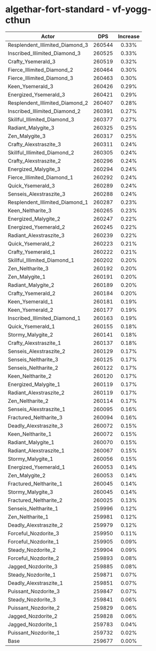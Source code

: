 # algethar-fort-standard - vf-yogg-cthun
| Actor | DPS | Increase |
|---|:---:|:---:|
|Resplendent_Illimited_Diamond_3|260544|0.33%|
|Inscribed_Illimited_Diamond_3|260525|0.33%|
|Crafty_Ysemerald_3|260519|0.32%|
|Fierce_Illimited_Diamond_2|260464|0.30%|
|Fierce_Illimited_Diamond_3|260463|0.30%|
|Keen_Ysemerald_3|260426|0.29%|
|Energized_Ysemerald_3|260421|0.29%|
|Resplendent_Illimited_Diamond_2|260407|0.28%|
|Inscribed_Illimited_Diamond_2|260391|0.27%|
|Skillful_Illimited_Diamond_3|260377|0.27%|
|Radiant_Malygite_3|260325|0.25%|
|Zen_Malygite_3|260317|0.25%|
|Crafty_Alexstraszite_3|260311|0.24%|
|Skillful_Illimited_Diamond_2|260305|0.24%|
|Crafty_Alexstraszite_2|260296|0.24%|
|Energized_Malygite_3|260294|0.24%|
|Fierce_Illimited_Diamond_1|260292|0.24%|
|Quick_Ysemerald_3|260289|0.24%|
|Senseis_Alexstraszite_3|260288|0.24%|
|Resplendent_Illimited_Diamond_1|260287|0.23%|
|Keen_Neltharite_3|260265|0.23%|
|Energized_Malygite_2|260247|0.22%|
|Energized_Ysemerald_2|260245|0.22%|
|Radiant_Alexstraszite_3|260239|0.22%|
|Quick_Ysemerald_2|260223|0.21%|
|Crafty_Ysemerald_1|260222|0.21%|
|Skillful_Illimited_Diamond_1|260202|0.20%|
|Zen_Neltharite_3|260192|0.20%|
|Zen_Malygite_1|260191|0.20%|
|Radiant_Malygite_2|260189|0.20%|
|Crafty_Ysemerald_2|260184|0.20%|
|Keen_Ysemerald_1|260181|0.19%|
|Keen_Ysemerald_2|260177|0.19%|
|Inscribed_Illimited_Diamond_1|260163|0.19%|
|Quick_Ysemerald_1|260155|0.18%|
|Stormy_Malygite_2|260141|0.18%|
|Crafty_Alexstraszite_1|260137|0.18%|
|Senseis_Alexstraszite_2|260129|0.17%|
|Senseis_Neltharite_3|260125|0.17%|
|Senseis_Neltharite_2|260122|0.17%|
|Keen_Neltharite_2|260120|0.17%|
|Energized_Malygite_1|260119|0.17%|
|Radiant_Alexstraszite_2|260119|0.17%|
|Zen_Neltharite_2|260114|0.17%|
|Senseis_Alexstraszite_1|260095|0.16%|
|Fractured_Neltharite_3|260094|0.16%|
|Deadly_Alexstraszite_3|260072|0.15%|
|Keen_Neltharite_1|260072|0.15%|
|Radiant_Malygite_1|260070|0.15%|
|Radiant_Alexstraszite_1|260067|0.15%|
|Stormy_Malygite_1|260056|0.15%|
|Energized_Ysemerald_1|260053|0.14%|
|Zen_Malygite_2|260053|0.14%|
|Fractured_Neltharite_1|260045|0.14%|
|Stormy_Malygite_3|260045|0.14%|
|Fractured_Neltharite_2|260025|0.13%|
|Senseis_Neltharite_1|259996|0.12%|
|Zen_Neltharite_1|259981|0.12%|
|Deadly_Alexstraszite_2|259979|0.12%|
|Forceful_Nozdorite_3|259950|0.11%|
|Forceful_Nozdorite_1|259905|0.09%|
|Steady_Nozdorite_2|259904|0.09%|
|Forceful_Nozdorite_2|259893|0.08%|
|Jagged_Nozdorite_3|259885|0.08%|
|Steady_Nozdorite_1|259871|0.07%|
|Deadly_Alexstraszite_1|259851|0.07%|
|Puissant_Nozdorite_3|259847|0.07%|
|Steady_Nozdorite_3|259841|0.06%|
|Puissant_Nozdorite_2|259829|0.06%|
|Jagged_Nozdorite_2|259828|0.06%|
|Jagged_Nozdorite_1|259783|0.04%|
|Puissant_Nozdorite_1|259732|0.02%|
|Base|259677|0.00%|
